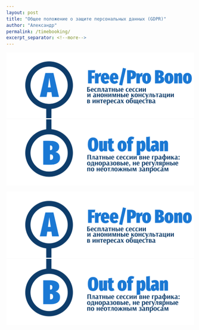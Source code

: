 ```yaml
---
layout: post
title: "Общее положение о защите персональных данных (GDPR)"
author: "Александр"
permalink: /timebooking/
excerpt_separator: <!--more-->
---
```


<a href="/method/">![Бронирование бесплатных сессий](_img/A.svg)</a>
<a href="/result/">![Бронирование плантых сессий](_img/B.svg)</a>

<a href="/method/">![Бронирование бесплатных сессий](_img/A.png)</a>
<a href="/result/">![Бронирование плантых сессий](_img/B.png)</a>
